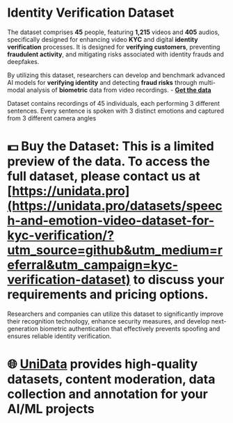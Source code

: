 # Identity Verification Dataset
The dataset comprises **45** people, featuring **1,215** videos and **405** audios, specifically designed for enhancing video **KYC** and digital **identity verification** processes. It is designed for **verifying customers**, preventing **fraudulent activity**, and mitigating risks associated with identity frauds and deepfakes.

By utilizing this dataset, researchers can develop and benchmark advanced AI models for **verifying identity** and detecting **fraud risks** through multi-modal analysis of **biometric** data from video recordings.  - **[Get the data](https://unidata.pro/datasets/speech-and-emotion-video-dataset-for-kyc-verification/?utm_source=github&utm_medium=referral&utm_campaign=kyc-verification-dataset)**

Dataset contains recordings of 45 individuals, each performing 3 different sentences. Every sentence is spoken with 3 distinct emotions and captured from 3 different camera angles

# 💵 Buy the Dataset: This is a limited preview of the data. To access the full dataset, please contact us at [https://unidata.pro](https://unidata.pro/datasets/speech-and-emotion-video-dataset-for-kyc-verification/?utm_source=github&utm_medium=referral&utm_campaign=kyc-verification-dataset) to discuss your requirements and pricing options.

Researchers and companies can utilize this dataset to significantly improve their recognition technology, enhance security measures, and develop next-generation biometric authentication that effectively prevents spoofing and ensures reliable identity verification.

# 🌐 [UniData](https://unidata.pro/datasets/speech-and-emotion-video-dataset-for-kyc-verification/?utm_source=github&utm_medium=referral&utm_campaign=kyc-verification-dataset) provides high-quality datasets, content moderation, data collection and annotation for your AI/ML projects 

